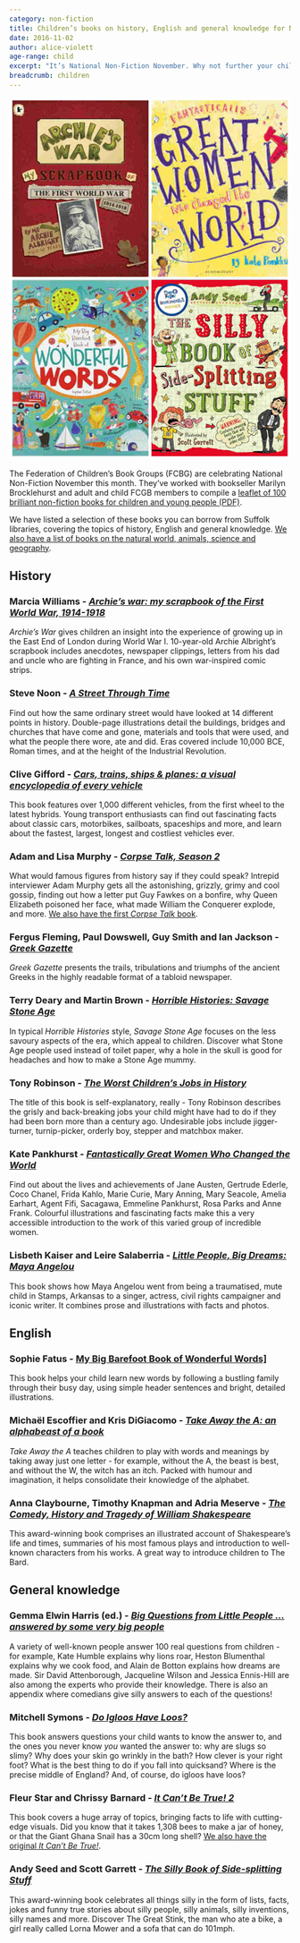 ```yaml
---
category: non-fiction
title: Children’s books on history, English and general knowledge for National Non-fiction November
date: 2016-11-02
author: alice-violett
age-range: child
excerpt: "It’s National Non-Fiction November. Why not further your child’s interest in a topic, or introduce them to something new, by borrowing from our range of titles?"
breadcrumb: children
---
```


![book names](/images/featured/featured-hist-english-gk.jpg)

The Federation of Children’s Book Groups (FCBG) are celebrating National Non-Fiction November this month. They’ve worked with bookseller Marilyn Brocklehurst and adult and child FCGB members to compile a [leaflet of 100 brilliant non-fiction books for children and young people (PDF)](http://www.fcbg.org.uk/wp-content/uploads/100_brilliant_NonFictionbooks.pdf).

We have listed a selection of these books you can borrow from Suffolk libraries, covering the topics of history, English and general knowledge. [We also have a list of books on the natural world, animals, science and geography](/new-suggestions/children/national-nonfiction-science/).

<h2>History</h2>

<h3>Marcia Williams - <a href="https://suffolk.spydus.co.uk/cgi-bin/spydus.exe/ENQ/OPAC/BIBENQ/12047195?QRY=CTIBIB%3C%20IRN(38039067)&QRYTEXT=Archie%27s%20war%20%3A%20my%20scrapbook%20of%20the%20first%20World%20War%2C%201914-1918"><cite>Archie’s war: my scrapbook of the First World War, 1914-1918</cite></a></h3>

<cite>Archie’s War</cite> gives children an insight into the experience of growing up in the East End of London during World War I. 10-year-old Archie Albright’s scrapbook includes anecdotes, newspaper clippings, letters from his dad and uncle who are fighting in France, and his own war-inspired comic strips.

<h3>Steve Noon - <a href="https://suffolk.spydus.co.uk/cgi-bin/spydus.exe/ENQ/OPAC/BIBENQ?ENTRY_NAME=TI&ENTRY=a+street+through+time&ENTRY1_OPER=%2B&ENTRY2_NAME=AU&ENTRY2=steve+noon&ENTRY2_TYPE=K&ENTRY3_NAME=SU&ENTRY3=&ENTRY_TYPE=K&ENTRY3_OPER=%2B&NRECS=20&SORTS=HBT.SOVR&SEARCH_FORM=%2Fcgi-bin%2Fspydus.exe%2FMSGTRN%2FOPAC%2FBSEARCH&CF=GEN&ISGLB=0&GQ=a+street+through+time"><cite>A Street Through Time</cite></a></h3>

Find out how the same ordinary street would have looked at 14 different points in history. Double-page illustrations detail the buildings, bridges and churches that have come and gone, materials and tools that were used, and what the people there wore, ate and did. Eras covered include 10,000 BCE, Roman times, and at the height of the Industrial Revolution.

<h3>Clive Gifford - <a href="https://suffolk.spydus.co.uk/cgi-bin/spydus.exe/ENQ/OPAC/BIBENQ?ENTRY_NAME=TI&ENTRY=cars+trains+ships+and+planes+a+visual+encyclopedia+of+every+vehicle&ENTRY1_OPER=%2B&ENTRY2_NAME=AU&ENTRY2=&ENTRY2_TYPE=K&ENTRY3_NAME=SU&ENTRY3=&ENTRY_TYPE=K&ENTRY3_OPER=%2B&NRECS=20&SORTS=HBT.SOVR&SEARCH_FORM=%2Fcgi-bin%2Fspydus.exe%2FMSGTRN%2FOPAC%2FBSEARCH&CF=GEN&ISGLB=0&GQ=cars+trains+ships+and+planes+a+visual+encyclopedia+of+every+vehicle"><cite>Cars, trains, ships & planes: a visual encyclopedia of every vehicle</cite></a></h3>

This book features over 1,000 different vehicles, from the first wheel to the latest hybrids. Young transport enthusiasts can find out fascinating facts about classic cars, motorbikes, sailboats, spaceships and more, and learn about the fastest, largest, longest and costliest vehicles ever.

<h3>Adam and Lisa Murphy - <a href="https://suffolk.spydus.co.uk/cgi-bin/spydus.exe/ENQ/OPAC/BIBENQ/12049460?QRY=CTIBIB%3C%20IRN(46120926)&QRYTEXT=Corpse%20talk.%20Season%202"><cite>Corpse Talk, Season 2</cite></a></h3>

What would famous figures from history say if they could speak? Intrepid interviewer Adam Murphy gets all the astonishing, grizzly, grimy and cool gossip, finding out how a letter put Guy Fawkes on a bonfire, why Queen Elizabeth poisoned her face, what made William the Conquerer explode, and more. <a href="https://suffolk.spydus.co.uk/cgi-bin/spydus.exe/ENQ/OPAC/BIBENQ/12050820?QRY=CTIBIB%3C%20IRN(41822951)&QRYTEXT=Corpse%20talk">We also have the first <cite>Corpse Talk</cite> book</a>.

<h3>Fergus Fleming, Paul Dowswell, Guy Smith and Ian Jackson - <a href="https://suffolk.spydus.co.uk/cgi-bin/spydus.exe/ENQ/OPAC/BIBENQ?ENTRY_NAME=TI&ENTRY=greek+gazette&ENTRY1_OPER=%2B&ENTRY2_NAME=AU&ENTRY2=&ENTRY2_TYPE=K&ENTRY3_NAME=SU&ENTRY3=&ENTRY_TYPE=K&ENTRY3_OPER=%2B&NRECS=20&SORTS=HBT.SOVR&SEARCH_FORM=%2Fcgi-bin%2Fspydus.exe%2FMSGTRN%2FOPAC%2FBSEARCH&CF=GEN&ISGLB=0&GQ=greek+gazette"><cite>Greek Gazette</cite></a></h3>

<cite>Greek Gazette</cite> presents the trails, tribulations and triumphs of the ancient Greeks in the highly readable format of a tabloid newspaper.

<h3>Terry Deary and Martin Brown - <a href="https://suffolk.spydus.co.uk/cgi-bin/spydus.exe/ENQ/OPAC/BIBENQ?ENTRY_NAME=TI&ENTRY=savage+stone+age&ENTRY1_OPER=%2B&ENTRY2_NAME=AU&ENTRY2=&ENTRY2_TYPE=K&ENTRY3_NAME=SU&ENTRY3=&ENTRY_TYPE=K&ENTRY3_OPER=%2B&NRECS=20&SORTS=HBT.SOVR&SEARCH_FORM=%2Fcgi-bin%2Fspydus.exe%2FMSGTRN%2FOPAC%2FBSEARCH&CF=GEN&ISGLB=0&GQ=savage+stone+age"><cite>Horrible Histories: Savage Stone Age</cite></a></h3>

In typical <cite>Horrible Histories</cite> style, <cite>Savage Stone Age</cite> focuses on the less savoury aspects of the era, which appeal to children. Discover what Stone Age people used instead of toilet paper, why a hole in the skull is good for headaches and how to make a Stone Age mummy.

<h3>Tony Robinson - <a href="https://suffolk.spydus.co.uk/cgi-bin/spydus.exe/ENQ/OPAC/BIBENQ?ENTRY_NAME=TI&ENTRY=the+worst+children%27s+jobs+in+history&ENTRY1_OPER=%2B&ENTRY2_NAME=AU&ENTRY2=&ENTRY2_TYPE=K&ENTRY3_NAME=SU&ENTRY3=&ENTRY_TYPE=K&ENTRY3_OPER=%2B&NRECS=20&SORTS=HBT.SOVR&SEARCH_FORM=%2Fcgi-bin%2Fspydus.exe%2FMSGTRN%2FOPAC%2FBSEARCH&CF=GEN&ISGLB=0&GQ=the+worst+children%27s+jobs+in+history"><cite>The Worst Children’s Jobs in History</cite></a></h3>

The title of this book is self-explanatory, really - Tony Robinson describes the grisly and back-breaking jobs your child might have had to do if they had been born more than a century ago. Undesirable jobs include jigger-turner, turnip-picker, orderly boy, stepper and matchbox maker.

<h3>Kate Pankhurst - <a href="https://suffolk.spydus.co.uk/cgi-bin/spydus.exe/ENQ/OPAC/BIBENQ/11441888?QRY=CTIBIB%3C%20IRN(63357254)&QRYTEXT=Fantastically%20great%20women%20who%20changed%20the%20world"><cite>Fantastically Great Women Who Changed the World</cite></a></h3>

Find out about the lives and achievements of Jane Austen, Gertrude Ederle, Coco Chanel, Frida Kahlo, Marie Curie, Mary Anning, Mary Seacole, Amelia Earhart, Agent Fifi, Sacagawa, Emmeline Pankhurst, Rosa Parks and Anne Frank. Colourful illustrations and fascinating facts make this a very accessible introduction to the work of this varied group of incredible women.

<h3>Lisbeth Kaiser and Leire Salaberria - <a href="https://suffolk.spydus.co.uk/cgi-bin/spydus.exe/ENQ/OPAC/BIBENQ?ENTRY_NAME=TI&ENTRY=maya+angelou&ENTRY1_OPER=%2B&ENTRY2_NAME=AU&ENTRY2=lisbeth+kaiser&ENTRY2_TYPE=K&ENTRY3_NAME=SU&ENTRY3=&ENTRY_TYPE=K&ENTRY3_OPER=%2B&NRECS=20&SORTS=HBT.SOVR&SEARCH_FORM=%2Fcgi-bin%2Fspydus.exe%2FMSGTRN%2FOPAC%2FBSEARCH&CF=GEN&ISGLB=0&GQ=maya+angelou"><cite>Little People, Big Dreams: Maya Angelou</cite></a></h3>

This book shows how Maya Angelou went from being a traumatised, mute child in Stamps, Arkansas to a singer, actress, civil rights campaigner and iconic writer. It combines prose and illustrations with facts and photos.

<h2>English</h2>

<h3>Sophie Fatus - <a href="https://suffolk.spydus.co.uk/cgi-bin/spydus.exe/ENQ/OPAC/BIBENQ?ENTRY_NAME=TI&ENTRY=my+big+barefoot+book+of+wonderful+words&ENTRY1_OPER=%2B&ENTRY2_NAME=AU&ENTRY2=&ENTRY2_TYPE=K&ENTRY3_NAME=SU&ENTRY3=&ENTRY_TYPE=K&ENTRY3_OPER=%2B&NRECS=20&SORTS=HBT.SOVR&SEARCH_FORM=%2Fcgi-bin%2Fspydus.exe%2FMSGTRN%2FOPAC%2FBSEARCH&CF=GEN&ISGLB=0&GQ=my+big+barefoot+book+of+wonderful+words"></cite>My Big Barefoot Book of Wonderful Words</cite>]</a></h3>

This book helps your child learn new words by following a bustling family through their busy day, using simple header sentences and bright, detailed illustrations.

<h3>Michaël Escoffier and Kris DiGiacomo - <a href="https://suffolk.spydus.co.uk/cgi-bin/spydus.exe/ENQ/OPAC/BIBENQ?ENTRY_NAME=TI&ENTRY=take+away+the+a+an+alphabeast+of+a+book&ENTRY1_OPER=%2B&ENTRY2_NAME=AU&ENTRY2=&ENTRY2_TYPE=K&ENTRY3_NAME=SU&ENTRY3=&ENTRY_TYPE=K&ENTRY3_OPER=%2B&NRECS=20&SORTS=HBT.SOVR&SEARCH_FORM=%2Fcgi-bin%2Fspydus.exe%2FMSGTRN%2FOPAC%2FBSEARCH&CF=GEN&ISGLB=0&GQ=take+away+the+a+an+alphabeast+of+a+book"><cite>Take Away the A: an alphabeast of a book</cite></a></h3>

<cite>Take Away the A</cite> teaches children to play with words and meanings by taking away just one letter - for example, without the A, the beast is best, and without the W, the witch has an itch. Packed with humour and imagination, it helps consolidate their knowledge of the alphabet.

<h3>Anna Claybourne, Timothy Knapman and Adria Meserve - <a href="https://suffolk.spydus.co.uk/cgi-bin/spydus.exe/ENQ/OPAC/BIBENQ?ENTRY_NAME=TI&ENTRY=the+comedy+history+and+tragedy+of+william+shakespeare&ENTRY1_OPER=%2B&ENTRY2_NAME=AU&ENTRY2=&ENTRY2_TYPE=K&ENTRY3_NAME=SU&ENTRY3=&ENTRY_TYPE=K&ENTRY3_OPER=%2B&NRECS=20&SORTS=HBT.SOVR&SEARCH_FORM=%2Fcgi-bin%2Fspydus.exe%2FMSGTRN%2FOPAC%2FBSEARCH&CF=GEN&ISGLB=0&GQ=the+comedy+history+and+tragedy+of+william+shakespeare"><cite>The Comedy, History and Tragedy of William Shakespeare</cite></a></h3>

This award-winning book comprises an illustrated account of Shakespeare’s life and times, summaries of his most famous plays and introduction to well-known characters from his works. A great way to introduce children to The Bard.

<h2>General knowledge</h2>

<h3>Gemma Elwin Harris (ed.) - <a href="https://suffolk.spydus.co.uk/cgi-bin/spydus.exe/ENQ/OPAC/BIBENQ/12090243?QRY=CTIBIB%3C%20IRN(16352167)&QRYTEXT=Big%20questions%20from%20little%20people--%20answered%20by%20some%20very%20big%20people"><cite>Big Questions from Little People … answered by some very big people</cite></a></h3>

A variety of well-known people answer 100 real questions from children - for example, Kate Humble explains why lions roar, Heston Blumenthal explains why we cook food, and Alain de Botton explains how dreams are made. Sir David Attenborough, Jacqueline Wilson and Jessica Ennis-Hill are also among the experts who provide their knowledge. There is also an appendix where comedians give silly answers to each of the questions!

<h3>Mitchell Symons - <a href="https://suffolk.spydus.co.uk/cgi-bin/spydus.exe/ENQ/OPAC/BIBENQ?ENTRY_NAME=TI&ENTRY=do+igloos+have+loos&ENTRY1_OPER=%2B&ENTRY2_NAME=AU&ENTRY2=&ENTRY2_TYPE=K&ENTRY3_NAME=SU&ENTRY3=&ENTRY_TYPE=K&ENTRY3_OPER=%2B&NRECS=20&SORTS=HBT.SOVR&SEARCH_FORM=%2Fcgi-bin%2Fspydus.exe%2FMSGTRN%2FOPAC%2FBSEARCH&CF=GEN&ISGLB=0&GQ=do+igloos+have+loo"><cite>Do Igloos Have Loos?</cite></a></h3>

This book answers questions your child wants to know the answer to, and the ones you never know *you* wanted the answer to: why are slugs so slimy? Why does your skin go wrinkly in the bath? How clever is your right foot? What is the best thing to do if you fall into quicksand? Where is the precise middle of England? And, of course, do igloos have loos?

<h3>Fleur Star and Chrissy Barnard - <a href="https://suffolk.spydus.co.uk/cgi-bin/spydus.exe/ENQ/OPAC/BIBENQ?ENTRY_NAME=TI&ENTRY=it+can%27t+be+true&ENTRY1_OPER=%2B&ENTRY2_NAME=AU&ENTRY2=fleur+star&ENTRY2_TYPE=K&ENTRY3_NAME=SU&ENTRY3=&ENTRY_TYPE=K&ENTRY3_OPER=%2B&NRECS=20&SORTS=HBT.SOVR&SEARCH_FORM=%2Fcgi-bin%2Fspydus.exe%2FMSGTRN%2FOPAC%2FBSEARCH&CF=GEN&ISGLB=0&GQ=it+can%27t+be+true"><cite>It Can’t Be True! 2</cite></a></h3>

This book covers a huge array of topics, bringing facts to life with cutting-edge visuals. Did you know that it takes 1,308 bees to make a jar of honey, or that the Giant Ghana Snail has a 30cm long shell? <a href="https://suffolk.spydus.co.uk/cgi-bin/spydus.exe/ENQ/OPAC/BIBENQ/12094192?QRY=CTIBIB%3C%20IRN(32320899)&QRYTEXT=It%20can%27t%20be%20true!">We also have the original <cite>It Can’t Be True!</cite></a>.

<h3>Andy Seed and Scott Garrett - <a href="https://suffolk.spydus.co.uk/cgi-bin/spydus.exe/ENQ/OPAC/BIBENQ?ENTRY_NAME=TI&ENTRY=the+silly+book+of+side-splitting+stuff&ENTRY1_OPER=%2B&ENTRY2_NAME=AU&ENTRY2=&ENTRY2_TYPE=K&ENTRY3_NAME=SU&ENTRY3=&ENTRY_TYPE=K&ENTRY3_OPER=%2B&NRECS=20&SORTS=HBT.SOVR&SEARCH_FORM=%2Fcgi-bin%2Fspydus.exe%2FMSGTRN%2FOPAC%2FBSEARCH&CF=GEN&ISGLB=0&GQ=the+silly+book+of+side-splitting+stuff"><cite>The Silly Book of Side-splitting Stuff</cite></a></h3>

This award-winning book celebrates all things silly in the form of lists, facts, jokes and funny true stories about silly people, silly animals, silly inventions, silly names and more. Discover The Great Stink, the man who ate a bike, a girl really called Lorna Mower and a sofa that can do 101mph.

